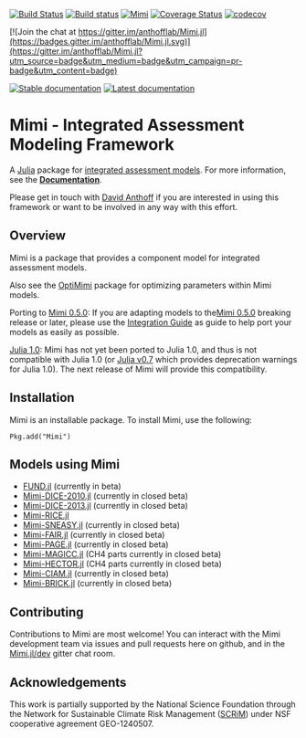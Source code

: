 [![Build Status](https://travis-ci.org/anthofflab/Mimi.jl.svg?branch=master)](https://travis-ci.org/anthofflab/Mimi.jl)
[![Build status](https://ci.appveyor.com/api/projects/status/ibbj9nfjxdybe0yn/branch/master?svg=true)](https://ci.appveyor.com/project/davidanthoff/mimi-jl/branch/master)
[![Mimi](http://pkg.julialang.org/badges/Mimi_0.5.svg)](http://pkg.julialang.org/?pkg=Mimi)
[![Coverage Status](https://coveralls.io/repos/github/anthofflab/Mimi.jl/badge.svg?branch=master)](https://coveralls.io/github/anthofflab/Mimi.jl?branch=master)
[![codecov](https://codecov.io/gh/anthofflab/Mimi.jl/branch/master/graph/badge.svg)](https://codecov.io/gh/anthofflab/Mimi.jl)

[![Join the chat at https://gitter.im/anthofflab/Mimi.jl](https://badges.gitter.im/anthofflab/Mimi.jl.svg)](https://gitter.im/anthofflab/Mimi.jl?utm_source=badge&utm_medium=badge&utm_campaign=pr-badge&utm_content=badge)

[![Stable documentation](https://img.shields.io/badge/docs-stable-blue.svg)](http://anthofflab.berkeley.edu/Mimi.jl/stable)
[![Latest documentation](https://img.shields.io/badge/docs-latest-blue.svg)](http://anthofflab.berkeley.edu/Mimi.jl/dev/)

# Mimi - Integrated Assessment Modeling Framework

A [Julia](http://julialang.org) package for [integrated assessment models](https://en.wikipedia.org/wiki/Integrated_assessment_modelling). For more information, see the **[Documentation](http://anthofflab.berkeley.edu/Mimi.jl/dev/)**.

Please get in touch with [David Anthoff](http://www.david-anthoff.com) if you are interested in using this framework or want to be involved in any way with this effort.

## Overview

Mimi is a package that provides a component model for integrated assessment models.

Also see the [OptiMimi](http://github.com/jrising/OptiMimi.jl) package for optimizing parameters within Mimi models.

Porting to [Mimi 0.5.0](https://github.com/anthofflab/Mimi.jl/releases/tag/v0.5.1):  If you are adapting models to the[Mimi 0.5.0](https://github.com/anthofflab/Mimi.jl/releases/tag/v0.5.1) breaking release or later, please use the [Integration Guide](http://anthofflab.berkeley.edu/Mimi.jl/dev/integrationguide.html) as guide to help port your models as easily as possible.

[Julia 1.0](https://julialang.org/blog/2018/08/one-point-zero): Mimi has not yet been ported to Julia 1.0, and thus is not compatible with Julia 1.0 (or [Julia v0.7](https://docs.julialang.org/en/v0.7.0/NEWS/) which provides deprecation warnings for Julia 1.0).  The next release of Mimi will provide this compatibility.

## Installation

Mimi is an installable package. To install Mimi, use the following:

````
Pkg.add("Mimi")
````

## Models using Mimi

* [FUND.jl](https://github.com/davidanthoff/fund.jl) (currently in beta)
* [Mimi-DICE-2010.jl](https://github.com/anthofflab/mimi-dice-2010.jl) (currently in closed beta)
* [Mimi-DICE-2013.jl](https://github.com/anthofflab/mimi-dice-2013.jl) (currently in closed beta)
* [Mimi-RICE.jl](https://github.com/anthofflab/mimi-rice-2010.jl)
* [Mimi-SNEASY.jl](https://github.com/anthofflab/mimi-sneasy.jl) (currently in closed beta)
* [Mimi-FAIR.jl](https://github.com/anthofflab/mimi-fair.jl/) (currently in closed beta)
* [Mimi-PAGE.jl](https://github.com/anthofflab/mimi-page.jl/) (currently in closed beta)
* [Mimi-MAGICC.jl](https://github.com/anthofflab/mimi-magicc.jl) (CH4 parts currently in closed beta)
* [Mimi-HECTOR.jl](https://github.com/anthofflab/mimi-hector.jl) (CH4 parts currently in closed beta)
* [Mimi-CIAM.jl](https://github.com/anthofflab/mimi-ciam.jl) (currently in closed beta)
* [Mimi-BRICK.jl](https://github.com/anthofflab/mimi-brick.jl) (currently in closed beta)

## Contributing

Contributions to Mimi are most welcome! You can interact with the Mimi development team via issues and pull requests here on github, and in the [Mimi.jl/dev](https://gitter.im/anthofflab/Mimi.jl/dev) gitter chat room.

## Acknowledgements

This work is partially supported by the National Science Foundation through the Network for Sustainable Climate Risk Management ([SCRiM](http://scrimhub.org/)) under NSF cooperative agreement GEO-1240507.
